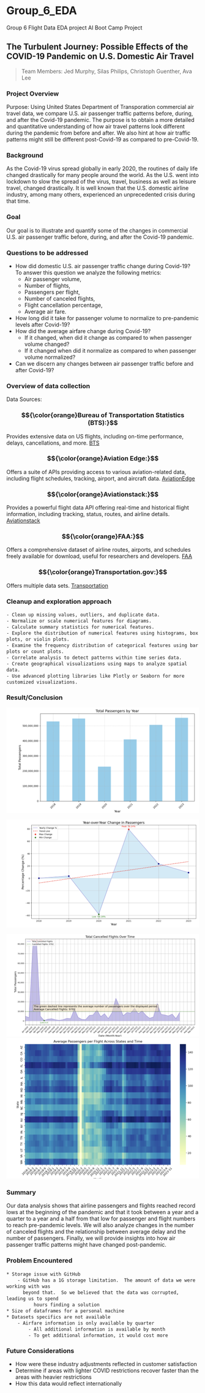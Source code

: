 # Group_6_EDA
Group 6 Flight Data EDA project
AI Boot Camp Project 
## The Turbulent Journey: Possible Effects of the COVID-19 Pandemic on U.S. Domestic Air Travel
> Team Members:
> Jed Murphy, 
> Silas Philips, 
> Christoph Guenther, 
> Ava Lee

  
### Project Overview
Purpose:
Using United States Department of Transporation commercial air travel data, we compare U.S. air passenger traffic patterns before, during, and after the Covid-19 pandemic. The purpose is to obtain a more detailed and quantitative understanding of how air travel patterns look different during the pandemic from before and after. We also hint at how air traffic patterns might still be different post-Covid-19 as compared to pre-Covid-19.

### Background
As the Covid-19 virus spread globally in early 2020, the routines of daily life changed drastically for many people around the world. As the U.S. went into lockdown to slow the spread of the virus, travel, business as well as leisure travel, changed drastically. It is well known that the U.S. domestic airline industry, among many others, experienced an unprecedented crisis during that time.


### Goal
Our goal is to illustrate and quantify some of the changes in commercial U.S. air passenger traffic before, during, and after the Covid-19 pandemic.

### Questions to be addressed
 * How did domestic U.S. air passenger traffic change during Covid-19?  
   To answer this question we analyze the following metrics:
   * Air passenger volume,
   * Number of flights,
   * Passengers per flight,
   * Number of canceled flights,
   * Flight cancellation percentage,
   * Average air fare.
 * How long did it take for passenger volume to normalize to pre-pandemic levels after Covid-19?
 * How did the average airfare change during Covid-19?
   * If it changed, when did it change as compared to when passenger volume changed?
   * If it changed when did it normalize as compared to when passenger volume normalized?
 * Can we discern any changes between air passenger traffic before and after Covid-19?

### Overview of data collection
Data Sources: 
### $${\color{orange}Bureau of Transportation Statistics (BTS):}$$
Provides extensive data on US flights, including on-time performance, delays, cancellations, and more.   [BTS](https://www.bts.gov/topics/airlines-airports-and-aviation)

### $${\color{orange}Aviation Edge:}$$ 
Offers a suite of APIs providing access to various aviation-related data, including flight schedules, tracking, airport, and aircraft data. [AviationEdge](https://aviation-edge.com/)

### $${\color{orange}Aviationstack:}$$
Provides a powerful flight data API offering real-time and historical flight information, including tracking, status, routes, and airline details. [Aviationstack](https://aviationstack.com/)

### $${\color{orange}FAA:}$$
Offers a comprehensive dataset of airline routes, airports, and schedules freely available for download, useful for researchers and developers. [FAA](https://www.faa.gov/)

### $${\color{orange}Transportation.gov:}$$ 
Offers multiple data sets.  [Transportation](https://www.transportation.gov/)

### Cleanup and exploration approach 

	- Clean up missing values, outliers, and duplicate data.
	- Normalize or scale numerical features for diagrams.
	- Calculate summary statistics for numerical features.
	- Explore the distribution of numerical features using histograms, box plots, or violin plots.
	- Examine the frequency distribution of categorical features using bar plots or count plots.
	- Correlate analysis to detect patterns within time series data.
	- Create geographical visualizations using maps to analyze spatial data.
	- Use advanced plotting libraries like Plotly or Seaborn for more customized visualizations.

### Result/Conclusion 

![Passenger Number by Year](./Passenger_Number.png)

![Passenger Number by Year over Year](./year_over_year.png)

![Cancellation Per Year](./cancellation.png)
![Average Passengers per Flight Across Sates and Time](./per_flight.png)

### Summary
Our data analysis shows that airline passengers and flights reached record lows at the beginning of the pandemic and that it took between a year and a quarter to a year and a half from that low for passenger and flight numbers to reach pre-pandemic levels. We will also analyze changes in the number of canceled flights and the relationship between average delay and the number of passengers. Finally, we will provide insights into how air passenger traffic patterns might have changed post-pandemic.

### Problem Encountered

	* Storage issue with GitHub
	  	- GitHub has a 1G storage limitation.  The amount of data we were working with was
    	  beyond that.  So we believed that the data was corrupted, leading us to spend 
	          hours finding a solution
	* Size of dataframes for a personal machine
	* Datasets specifics are not available
	  	- Airfare information is only available by quarter
          	- All additional information is available by month
          	- To get additional information, it would cost more 

### Future Considerations
* How were these industry adjustments reflected in customer satisfaction
* Determine if areas with lighter COVID restrictions recover faster than the areas with heavier restrictions
* How this data would reflect internationally






























